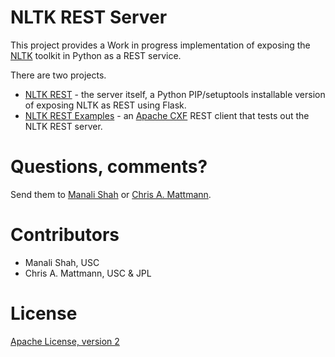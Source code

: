 NLTK REST Server
================

This project provides a Work in progress implementation of exposing the 
[NLTK](http://nltk.org/) toolkit in Python as a REST service.

There are two projects. 

 * [NLTK REST](https://github.com/USCDataScience/NLTKRest/tree/master/nltkrest) - the 
   server itself, a Python PIP/setuptools installable version of exposing NLTK as REST
   using Flask.
 * [NLTK REST Examples](https://github.com/USCDataScience/NLTKRest/tree/master/nltkrest-examples) - 
   an [Apache CXF](http://cxf.apache.org/) REST client that tests out the NLTK REST server.

Questions, comments?
===================
Send them to [Manali Shah](manalids@usc.edu) or [Chris A. Mattmann](mailto:chris.a.mattmann@jpl.nasa.gov).

Contributors
============
* Manali Shah, USC
* Chris A. Mattmann, USC & JPL

License
=======
[Apache License, version 2](http://www.apache.org/licenses/LICENSE-2.0)
